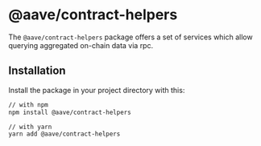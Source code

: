 # @aave/contract-helpers

The `@aave/contract-helpers` package offers a set of services which allow
querying aggregated on-chain data via rpc.

## Installation

Install the package in your project directory with this:

```sh
// with npm
npm install @aave/contract-helpers

// with yarn
yarn add @aave/contract-helpers
```
